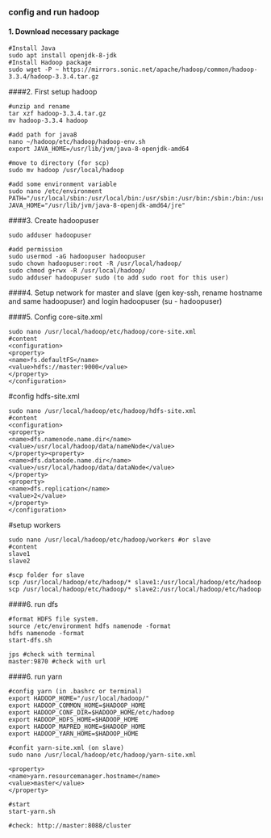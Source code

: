 ### config and run hadoop

#### 1. Download necessary package
```shell
#Install Java
sudo apt install openjdk-8-jdk
#Install Hadoop package
sudo wget -P ~ https://mirrors.sonic.net/apache/hadoop/common/hadoop-3.3.4/hadoop-3.3.4.tar.gz
```

####2. First setup hadoop
```shell
#unzip and rename
tar xzf hadoop-3.3.4.tar.gz
mv hadoop-3.3.4 hadoop

#add path for java8
nano ~/hadoop/etc/hadoop/hadoop-env.sh
export JAVA_HOME=/usr/lib/jvm/java-8-openjdk-amd64

#move to directory (for scp)
sudo mv hadoop /usr/local/hadoop

#add some environment variable
sudo nano /etc/environment
PATH="/usr/local/sbin:/usr/local/bin:/usr/sbin:/usr/bin:/sbin:/bin:/usr/games:/usr/local/games:/usr/local/hadoop/bin:/usr/local/hadoop/sbin"
JAVA_HOME="/usr/lib/jvm/java-8-openjdk-amd64/jre"
```

####3. Create hadoopuser
```shell
sudo adduser hadoopuser

#add permission
sudo usermod -aG hadoopuser hadoopuser
sudo chown hadoopuser:root -R /usr/local/hadoop/
sudo chmod g+rwx -R /usr/local/hadoop/
sudo adduser hadoopuser sudo (to add sudo root for this user)
```

####4. Setup network for master and slave (gen key-ssh, rename hostname and same hadoopuser) and login hadoopuser (su - hadoopuser)

####5. Config core-site.xml
```shell
sudo nano /usr/local/hadoop/etc/hadoop/core-site.xml
#content
<configuration>
<property>
<name>fs.defaultFS</name>
<value>hdfs://master:9000</value>
</property>
</configuration>
```

#config hdfs-site.xml
```shell
sudo nano /usr/local/hadoop/etc/hadoop/hdfs-site.xml
#content
<configuration>
<property>
<name>dfs.namenode.name.dir</name>
<value>/usr/local/hadoop/data/nameNode</value>
</property><property>
<name>dfs.datanode.name.dir</name>
<value>/usr/local/hadoop/data/dataNode</value>
</property>
<property>
<name>dfs.replication</name>
<value>2</value>
</property>
</configuration>
```

#setup workers
```shell
sudo nano /usr/local/hadoop/etc/hadoop/workers #or slave
#content
slave1
slave2

#scp folder for slave
scp /usr/local/hadoop/etc/hadoop/* slave1:/usr/local/hadoop/etc/hadoop
scp /usr/local/hadoop/etc/hadoop/* slave2:/usr/local/hadoop/etc/hadoop
```

####6. run dfs
```shell
#format HDFS file system.
source /etc/environment hdfs namenode -format
hdfs namenode -format
start-dfs.sh

jps #check with terminal
master:9870 #check with url
```

####6. run yarn
```shell
#config yarn (in .bashrc or terminal)
export HADOOP_HOME="/usr/local/hadoop/"
export HADOOP_COMMON_HOME=$HADOOP_HOME
export HADOOP_CONF_DIR=$HADOOP_HOME/etc/hadoop
export HADOOP_HDFS_HOME=$HADOOP_HOME
export HADOOP_MAPRED_HOME=$HADOOP_HOME
export HADOOP_YARN_HOME=$HADOOP_HOME

#confit yarn-site.xml (on slave)
sudo nano /usr/local/hadoop/etc/hadoop/yarn-site.xml

<property>
<name>yarn.resourcemanager.hostname</name>
<value>master</value>
</property>

#start
start-yarn.sh

#check: http://master:8088/cluster
```


